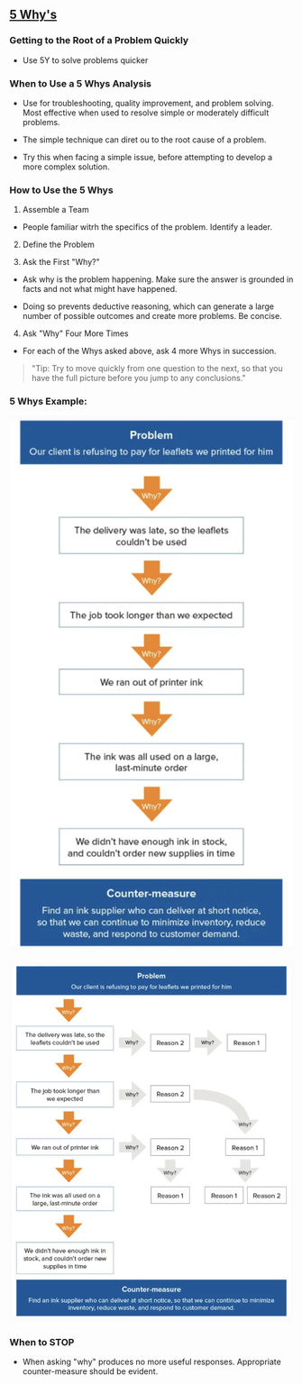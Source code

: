 ## [5 Why's](https://www.mindtools.com/pages/article/newTMC_5W.htm)

### Getting to the Root of a Problem Quickly

- Use 5Y to solve problems quicker

### When to Use a 5 Whys Analysis

- Use for troubleshooting, quality improvement, and problem solving. Most effective when used to resolve simple or moderately difficult problems.

- The simple technique can diret ou to the root cause of a problem. 

- Try this when facing a simple issue, before attempting to develop a more complex solution.

### How to Use the 5 Whys

1. Assemble a Team

  - People familiar witrh the specifics of the problem. Identify a leader.

2. Define the Problem

3. Ask the First "Why?"

  - Ask why is the problem happening. Make sure the answer is grounded in facts and not what might have happened.

  - Doing so prevents deductive reasoning, which can generate a large number of possible outcomes and create more problems. Be concise. 

4. Ask "Why" Four More Times

  - For each of the Whys asked above, ask 4 more Whys in succession. 

> "Tip:
Try to move quickly from one question to the next, so that you have the full picture before you jump to any conclusions."

### 5 Whys Example:
  
![](assets/2021-04-02-15-38-02.png)

![](assets/2021-04-02-15-44-31.png)

### When to STOP

  - When asking "why" produces no more useful responses. Appropriate counter-measure should be evident. 

  